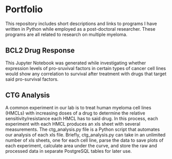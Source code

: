 # Portfolio
This repository includes short descriptions and links to programs I have written in Python while employed as a post-doctoral researcher.  These programs are all related to research on multiple myeloma.  


## BCL2 Drug Response
This Jupyter Notebook was generated while investigating whether expression levels of pro-sruvival factors in certain types of cancer cell lines would show any correlation to survival after treatment with drugs that target said pro-survival factors.

## CTG Analysis
A common experiment in our lab is to treat human myeloma cell lines (HMCLs) with increasing doses of a drug to determine the relative sensitivity/resistance each HMCL has to said drug.  In this process, each experiment with each HMCL produces an xls sheet with several measurements.  The ctg_analysis.py file is a Python script that automates our analysis of each xls file.  Briefly, ctg_analysis.py can take in an unlimited number of xls sheets, one for each cell line, parse the data to save plots of each experiment, calculate area under the curve, and store the raw and processed data in separate PostgreSQL tables for later use.
